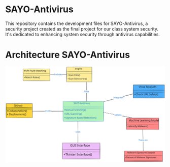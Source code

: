 # SAYO-Antivirus

This repository contains the development files for SAYO-Antivirus, a security project created as the final project for our class system security. It's dedicated to enhancing system security through antivirus capabilities.

# Architecture SAYO-Antivirus

<p align="center">
<img src="/images/Architecture-SAYO.svg" alt="Img-Architecture">
</p>
